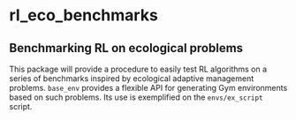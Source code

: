 # rl_eco_benchmarks

## Benchmarking RL on ecological problems

This package will provide a procedure to easily test RL algorithms on a series of benchmarks inspired by ecological adaptive management problems.
`base_env` provides a flexible API for generating Gym environments based on such problems. Its use is exemplified on the `envs/ex_script` script.
